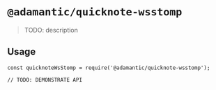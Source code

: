 # `@adamantic/quicknote-wsstomp`

> TODO: description

## Usage

```
const quicknoteWsStomp = require('@adamantic/quicknote-wsstomp');

// TODO: DEMONSTRATE API
```
